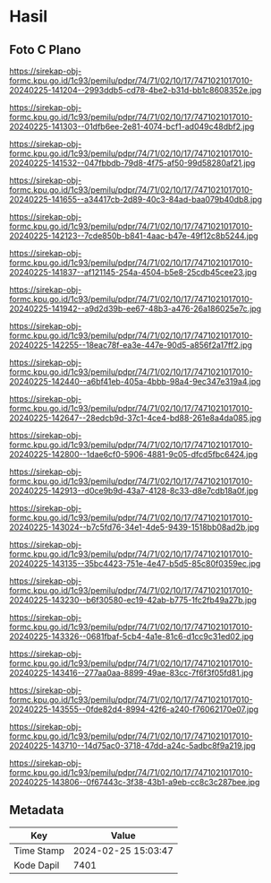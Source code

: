# Hasil

## Foto C Plano

https://sirekap-obj-formc.kpu.go.id/1c93/pemilu/pdpr/74/71/02/10/17/7471021017010-20240225-141204--2993ddb5-cd78-4be2-b31d-bb1c8608352e.jpg

https://sirekap-obj-formc.kpu.go.id/1c93/pemilu/pdpr/74/71/02/10/17/7471021017010-20240225-141303--01dfb6ee-2e81-4074-bcf1-ad049c48dbf2.jpg

https://sirekap-obj-formc.kpu.go.id/1c93/pemilu/pdpr/74/71/02/10/17/7471021017010-20240225-141532--047fbbdb-79d8-4f75-af50-99d58280af21.jpg

https://sirekap-obj-formc.kpu.go.id/1c93/pemilu/pdpr/74/71/02/10/17/7471021017010-20240225-141655--a34417cb-2d89-40c3-84ad-baa079b40db8.jpg

https://sirekap-obj-formc.kpu.go.id/1c93/pemilu/pdpr/74/71/02/10/17/7471021017010-20240225-142123--7cde850b-b841-4aac-b47e-49f12c8b5244.jpg

https://sirekap-obj-formc.kpu.go.id/1c93/pemilu/pdpr/74/71/02/10/17/7471021017010-20240225-141837--af121145-254a-4504-b5e8-25cdb45cee23.jpg

https://sirekap-obj-formc.kpu.go.id/1c93/pemilu/pdpr/74/71/02/10/17/7471021017010-20240225-141942--a9d2d39b-ee67-48b3-a476-26a186025e7c.jpg

https://sirekap-obj-formc.kpu.go.id/1c93/pemilu/pdpr/74/71/02/10/17/7471021017010-20240225-142255--18eac78f-ea3e-447e-90d5-a856f2a17ff2.jpg

https://sirekap-obj-formc.kpu.go.id/1c93/pemilu/pdpr/74/71/02/10/17/7471021017010-20240225-142440--a6bf41eb-405a-4bbb-98a4-9ec347e319a4.jpg

https://sirekap-obj-formc.kpu.go.id/1c93/pemilu/pdpr/74/71/02/10/17/7471021017010-20240225-142647--28edcb9d-37c1-4ce4-bd88-261e8a4da085.jpg

https://sirekap-obj-formc.kpu.go.id/1c93/pemilu/pdpr/74/71/02/10/17/7471021017010-20240225-142800--1dae6cf0-5906-4881-9c05-dfcd5fbc6424.jpg

https://sirekap-obj-formc.kpu.go.id/1c93/pemilu/pdpr/74/71/02/10/17/7471021017010-20240225-142913--d0ce9b9d-43a7-4128-8c33-d8e7cdb18a0f.jpg

https://sirekap-obj-formc.kpu.go.id/1c93/pemilu/pdpr/74/71/02/10/17/7471021017010-20240225-143024--b7c5fd76-34e1-4de5-9439-1518bb08ad2b.jpg

https://sirekap-obj-formc.kpu.go.id/1c93/pemilu/pdpr/74/71/02/10/17/7471021017010-20240225-143135--35bc4423-751e-4e47-b5d5-85c80f0359ec.jpg

https://sirekap-obj-formc.kpu.go.id/1c93/pemilu/pdpr/74/71/02/10/17/7471021017010-20240225-143230--b6f30580-ec19-42ab-b775-1fc2fb49a27b.jpg

https://sirekap-obj-formc.kpu.go.id/1c93/pemilu/pdpr/74/71/02/10/17/7471021017010-20240225-143326--0681fbaf-5cb4-4a1e-81c6-d1cc9c31ed02.jpg

https://sirekap-obj-formc.kpu.go.id/1c93/pemilu/pdpr/74/71/02/10/17/7471021017010-20240225-143416--277aa0aa-8899-49ae-83cc-7f6f3f05fd81.jpg

https://sirekap-obj-formc.kpu.go.id/1c93/pemilu/pdpr/74/71/02/10/17/7471021017010-20240225-143555--0fde82d4-8994-42f6-a240-f76062170e07.jpg

https://sirekap-obj-formc.kpu.go.id/1c93/pemilu/pdpr/74/71/02/10/17/7471021017010-20240225-143710--14d75ac0-3718-47dd-a24c-5adbc8f9a219.jpg

https://sirekap-obj-formc.kpu.go.id/1c93/pemilu/pdpr/74/71/02/10/17/7471021017010-20240225-143806--0f67443c-3f38-43b1-a9eb-cc8c3c287bee.jpg


## Metadata

| Key        | Value               |
| ---------- | ------------------- |
| Time Stamp | 2024-02-25 15:03:47 |
| Kode Dapil | 7401                |



